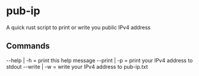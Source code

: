 # pub-ip
A quick rust script to print or write you public IPv4 address

## Commands
  --help  | -h  = print this help message
  --print | -p  = print your IPv4 address to stdout
  --write | -w  = write your IPv4 address to pub-ip.txt
